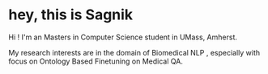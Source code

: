 # hey, this is Sagnik 

Hi ! I'm an Masters in Computer Science student in UMass, Amherst.

My research interests are in the domain of Biomedical NLP , especially with focus on Ontology Based Finetuning on Medical QA.

